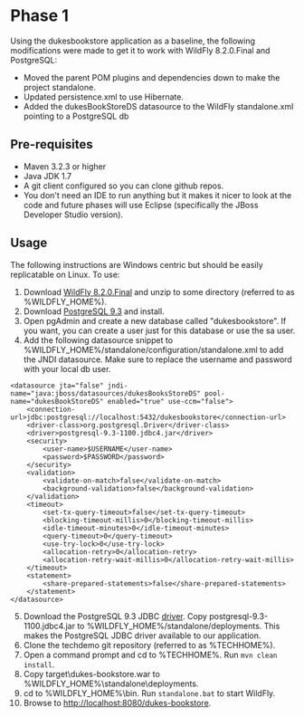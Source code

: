 # Phase 1

Using the dukesbookstore application as a baseline, the following modifications were made to get it to work with WildFly 8.2.0.Final and PostgreSQL:

* Moved the parent POM plugins and dependencies down to make the project standalone.
* Updated persistence.xml to use Hibernate.
* Added the dukesBookStoreDS datasource to the WildFly standalone.xml pointing to a PostgreSQL db

## Pre-requisites
* Maven 3.2.3 or higher
* Java JDK 1.7
* A git client configured so you can clone github repos.
* You don't need an IDE to run anything but it makes it nicer to look at the code and future phases will use Eclipse (specifically the JBoss Developer Studio version).

## Usage

The following instructions are Windows centric but should be easily replicatable on Linux.
To use:
1. Download [WildFly 8.2.0.Final](http://wildfly.org/downloads/) and unzip to some directory (referred to as %WILDFLY_HOME%).
2. Download [PostgreSQL 9.3](http://www.postgresql.org/download/) and install.
3. Open pgAdmin and create a new database called "dukesbookstore".  If you want, you can create a user just for this database or use the sa user.
4. Add the following datasource snippet to %WILDFLY_HOME%/standalone/configuration/standalone.xml to add the JNDI datasource.  Make sure to replace the username and password with your local db user.
```
<datasource jta="false" jndi-name="java:jboss/datasources/dukesBooksStoreDS" pool-name="dukesBookStoreDS" enabled="true" use-ccm="false">
	<connection-url>jdbc:postgresql://localhost:5432/dukesbookstore</connection-url>
	<driver-class>org.postgresql.Driver</driver-class>
	<driver>postgresql-9.3-1100.jdbc4.jar</driver>
	<security>
		<user-name>$USERNAME</user-name>
		<password>$PASSWORD</password>
	</security>
	<validation>
		<validate-on-match>false</validate-on-match>
		<background-validation>false</background-validation>
	</validation>
	<timeout>
		<set-tx-query-timeout>false</set-tx-query-timeout>
		<blocking-timeout-millis>0</blocking-timeout-millis>
		<idle-timeout-minutes>0</idle-timeout-minutes>
		<query-timeout>0</query-timeout>
		<use-try-lock>0</use-try-lock>
		<allocation-retry>0</allocation-retry>
		<allocation-retry-wait-millis>0</allocation-retry-wait-millis>
	</timeout>
	<statement>
		<share-prepared-statements>false</share-prepared-statements>
	</statement>
</datasource>
```
5. Download the PostgreSQL 9.3 JDBC [driver](http://jdbc.postgresql.org/download.html).  Copy postgresql-9.3-1100.jdbc4.jar to %WILDFLY_HOME%/standalone/deployments.  This makes the PostgreSQL JDBC driver available to our application.
6. Clone the techdemo git repository (referred to as %TECHHOME%).
7. Open a command prompt and cd to %TECHHOME%.  Run `mvn clean install`.
8. Copy target\dukes-bookstore.war to %WILDFLY_HOME%\standalone\deployments.
9. cd to %WILDFLY_HOME%\bin.  Run `standalone.bat` to start WildFly.
10. Browse to [http://localhost:8080/dukes-bookstore](http://localhost:8080/dukes-bookstore).
